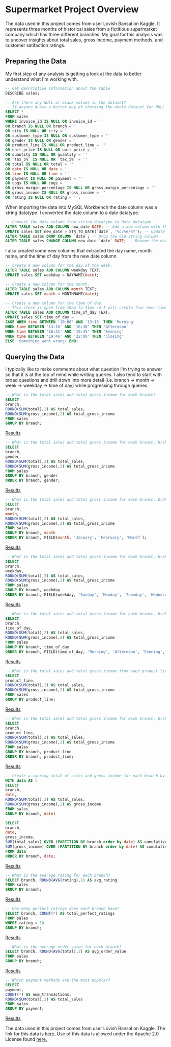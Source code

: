 # Supermarket Project Overview

The data used in this project comes from user Lovish Bansal on Kaggle. It represents three months of historical sales from a fictitious supermarket company which has three different branches. My goal for this analysis was to uncover insights about total sales, gross income, payment methods, and customer satifaction ratings.

## Preparing the Data

My first step of any analysis is getting a look at the data to better understand what I'm working with.

```sql
-- Get descriptive information about the table
DESCRIBE sales;

-- Are there any NULL or blank values in the dataset?
-- If anyone knows a better way of checking the whole dataset for NULL values, please let me know!
SELECT *
FROM sales
WHERE invoice_id IS NULL OR invoice_id = ''
OR branch IS NULL OR branch = ''
OR city IS NULL OR city = ''
OR customer_type IS NULL OR customer_type = ''
OR gender IS NULL OR gender = ''
OR product_line IS NULL OR product_line = ''
OR unit_price IS NULL OR unit_price = ''
OR quantity IS NULL OR quantity = ''
OR `tax_5%` IS NULL OR `tax_5%` = ''
OR total IS NULL OR total = ''
OR date IS NULL OR date = ''
OR time IS NULL OR time = ''
OR payment IS NULL OR payment = ''
OR cogs IS NULL OR cogs = ''
OR gross_margin_percentage IS NULL OR gross_margin_percentage = ''
OR gross_income IS NULL OR gross_income = ''
OR rating IS NULL OR rating = '';
```

When importing the data into MySQL Workbench the date column was a string datatype. I converted the date column to a date datatype.

```sql
-- Convert the date column from string datatype to date datatype.
ALTER TABLE sales ADD COLUMN new_date DATE; -- Add a new column with the date datatype
UPDATE sales SET new_date = STR_TO_DATE(`date`, '%c/%e/%Y'); -- Update the new column with the converted values from the old column
ALTER TABLE sales DROP COLUMN `date`; -- Drop the old string column
ALTER TABLE sales CHANGE COLUMN new_date `date` DATE; -- Rename the new column to the original column name
```

I also created some new columns that extracted the day name, month name, and the time of day from the new date column.

```sql
-- Create a new column for the day of the week.
ALTER TABLE sales ADD COLUMN weekday TEXT; 
UPDATE sales SET weekday = DAYNAME(date); 

-- Create a new column for the month.
ALTER TABLE sales ADD COLUMN month TEXT;
UPDATE sales SET month = MONTHNAME(date);

-- Create a new column for the time of day.
-- This store is open from 10am to 11pm so I will create four even time segments.
ALTER TABLE sales ADD COLUMN time_of_day TEXT;
UPDATE sales SET time_of_day = 
CASE WHEN time BETWEEN '10:00' AND '13:15' THEN 'Morning'
WHEN time BETWEEN '13:16' AND '16:30' THEN 'Afternoon'
WHEN time BETWEEN '16:31' AND '19:45' THEN 'Evening'
WHEN time BETWEEN '19:46' AND '22:00' THEN 'Closing'
ELSE 'Something went wrong' END;
```

## Querying the Data

I typically like to make comments about what question I'm trying to answer so that it is at the top of mind while writing queries. I also tend to start with broad questions and drill down into more detail (i.e. branch -> month -> week -> weekday -> time of day) while progressing through queries.

```sql
-- What is the total sales and total gross income for each branch?
SELECT
branch,
ROUND(SUM(total),2) AS total_sales,
ROUND(SUM(gross_income),2) AS total_gross_income
FROM sales
GROUP BY branch;
```

[Results](https://github.com/Brandon-Ayala/Supermarket_Project/blob/b6d7d2e649540270e8b39c0184516b29d8e36833/QueryResults/CSV/Q1_Total_Sales_Total_Gross_Income_by_Branch.csv)

```sql
-- What is the total sales and total gross income for each branch, broken down by gender?
SELECT
branch,
gender,
ROUND(SUM(total),2) AS total_sales,
ROUND(SUM(gross_income),2) AS total_gross_income
FROM sales
GROUP BY branch, gender
ORDER BY branch, gender;
```

[Results](https://github.com/Brandon-Ayala/Supermarket_Project/blob/b6d7d2e649540270e8b39c0184516b29d8e36833/QueryResults/CSV/Q2_Total_Sales_Total_Gross_Income_by_Branch_and_Gender.csv)

```sql
-- What is the total sales and total gross income for each branch, broken down by month?
SELECT
branch,
month,
ROUND(SUM(total),2) AS total_sales,
ROUND(SUM(gross_income),2) AS total_gross_income
FROM sales
GROUP BY branch, month
ORDER BY branch, FIELD(month, 'January', 'February', 'March');
```

[Results](https://github.com/Brandon-Ayala/Supermarket_Project/blob/b6d7d2e649540270e8b39c0184516b29d8e36833/QueryResults/CSV/Q3_Total_Sales_Total_Gross_Income_by_Branch_and_Month.csv)

```sql
-- What is the total sales and total gross income for each branch, broken down by weekday?
SELECT
branch,
weekday,
ROUND(SUM(total),2) AS total_sales,
ROUND(SUM(gross_income),2) AS total_gross_income
FROM sales
GROUP BY branch, weekday
ORDER BY branch, FIELD(weekday, 'Sunday', 'Monday', 'Tuesday', 'Wednesday', 'Thursday', 'Friday', 'Saturday');
```

[Results](https://github.com/Brandon-Ayala/Supermarket_Project/blob/b6d7d2e649540270e8b39c0184516b29d8e36833/QueryResults/CSV/Q4_Total_Sales_Total_Gross_Income_by_Branch_and_Weekday.csv)

```sql
-- What is the total sales and total gross income for each branch, broken down by time of day?
SELECT
branch,
time_of_day,
ROUND(SUM(total),2) AS total_sales,
ROUND(SUM(gross_income),2) AS total_gross_income
FROM sales
GROUP BY branch, time_of_day
ORDER BY branch, FIELD(time_of_day, 'Morning', 'Afternoon', 'Evening', 'Closing');
```

[Results](https://github.com/Brandon-Ayala/Supermarket_Project/blob/b6d7d2e649540270e8b39c0184516b29d8e36833/QueryResults/CSV/Q5_Total_Sales_Total_Gross_Income_by_Branch_and_Time_of_Day.csv)

```sql
-- What is the total sales and total gross income from each product line?
SELECT
product_line,
ROUND(SUM(total),2) AS total_sales,
ROUND(SUM(gross_income),2) AS total_gross_income
FROM sales
GROUP BY product_line;
```

[Results](https://github.com/Brandon-Ayala/Supermarket_Project/blob/b6d7d2e649540270e8b39c0184516b29d8e36833/QueryResults/CSV/Q6_Total_Sales_Total_Gross_Income_by_Product_Line.csv)

```sql
-- What is the total sales and total gross income for each branch, broken down by product line?
SELECT
branch,
product_line,
ROUND(SUM(total),2) AS total_sales,
ROUND(SUM(gross_income),2) AS total_gross_income
FROM sales
GROUP BY branch, product_line
ORDER BY branch, product_line;
```

[Results](https://github.com/Brandon-Ayala/Supermarket_Project/blob/b6d7d2e649540270e8b39c0184516b29d8e36833/QueryResults/CSV/Q7_Total_Sales_Total_Gross_Income_by_Branch_and_Product_Line.csv)

```sql
-- Create a running total of sales and gross income for each branch by date.
WITH data AS (
SELECT
branch,
date,
ROUND(SUM(total),2) AS total_sales,
ROUND(SUM(gross_income),2) AS gross_income
FROM sales
GROUP BY branch, date)

SELECT
branch,
date,
gross_income,
SUM(total_sales) OVER (PARTITION BY branch order by date) AS cumulative_total_sales,
SUM(gross_income) OVER (PARTITION BY branch order by date) AS cumulative_gross_income
FROM data
ORDER BY branch, date;
```

[Results](https://github.com/Brandon-Ayala/Supermarket_Project/blob/b6d7d2e649540270e8b39c0184516b29d8e36833/QueryResults/CSV/Q8_Total_Sales_Total_Gross_Income_Running_Total_by_Branch_and_Date.csv)

```sql
-- What is the average rating for each branch?
SELECT branch, ROUND(AVG(rating),1) AS avg_rating
FROM sales
GROUP BY branch;
```

[Results](https://github.com/Brandon-Ayala/Supermarket_Project/blob/b6d7d2e649540270e8b39c0184516b29d8e36833/QueryResults/CSV/Q9_Average_Rating_by_Branch.csv)

```sql
-- How many perfect ratings does each branch have?
SELECT branch, COUNT(*) AS total_perfect_ratings
FROM sales
WHERE rating = 10
GROUP BY branch;
```

[Results](https://github.com/Brandon-Ayala/Supermarket_Project/blob/b6d7d2e649540270e8b39c0184516b29d8e36833/QueryResults/CSV/Q10_Perfect_Ratings_by_Branch.csv)

```sql
-- What is the average order value for each branch?
SELECT branch, ROUND(AVG(total),2) AS avg_order_value
FROM sales
GROUP BY branch;
```

[Results](https://github.com/Brandon-Ayala/Supermarket_Project/blob/b6d7d2e649540270e8b39c0184516b29d8e36833/QueryResults/CSV/Q11_AOV_by_Branch.csv)

```sql
-- Which payment methods are the most popular?
SELECT
payment,
COUNT(*) AS num_transactions,
ROUND(SUM(total),2) AS total_sales
FROM sales
GROUP BY payment;
```

[Results](https://github.com/Brandon-Ayala/Supermarket_Project/blob/b6d7d2e649540270e8b39c0184516b29d8e36833/QueryResults/CSV/Q12_Top_Payment_Methods_by_Branch.csv)



The data used in this project comes from user Lovish Bansal on Kaggle. 
The link for this data is [here.](https://www.kaggle.com/datasets/lovishbansal123/sales-of-a-supermarket)
Use of this data is allowed under the Apache 2.0 License found [here.](https://www.apache.org/licenses/LICENSE-2.0)

